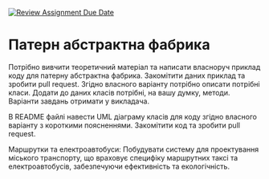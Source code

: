 [![Review Assignment Due Date](https://classroom.github.com/assets/deadline-readme-button-24ddc0f5d75046c5622901739e7c5dd533143b0c8e959d652212380cedb1ea36.svg)](https://classroom.github.com/a/UO7VGONk)
# Патерн абстрактна фабрика

Потрібно вивчити теоретичний матеріал та написати власноруч приклад коду для патерну абстрактна фабрика.
Закомітити даних приклад та зробити pull request.
Згідно власного варіанту потрібно описати потрібні класи. Додати до даних класів потрібні, на вашу думку, методи. Варіанти завдань отримати у викладача.

В README файлі навести UML діаграму класів для коду згідно власного варіанту з короткими поясненнями.
Закомітити код та зробити pull request.


Маршрутки та електроавтобуси: Побудувати систему для проектування міського транспорту, що враховує специфіку маршрутних таксі та електроавтобусів, забезпечуючи ефективність та екологічність.
